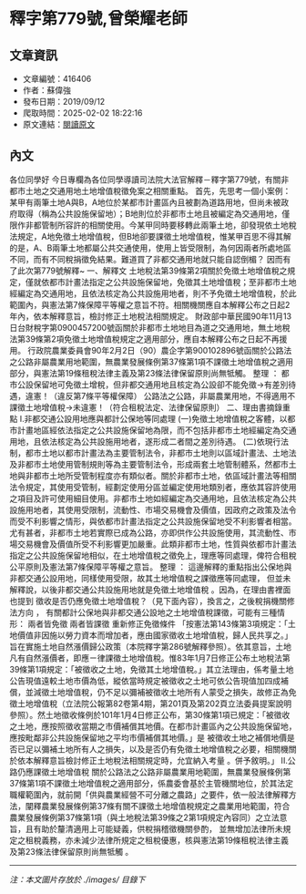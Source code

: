 # 釋字第779號,曾榮耀老師

## 文章資訊
- 文章編號：416406
- 作者：蘇偉強
- 發布日期：2019/09/12
- 爬取時間：2025-02-02 18:22:16
- 原文連結：[閱讀原文](https://real-estate.get.com.tw/Columns/detail.aspx?no=416406)

## 內文
各位同學好
今日專欄為各位同學導讀司法院大法官解釋－釋字第779號，有關非都市土地之交通用地土地增值稅徵免案之相關重點。
首先，先思考一個小案例：
某甲有兩筆土地A與B，A地位於某都市計畫區內且被劃為道路用地，但尚未被政府取得（稱為公共設施保留地）；B地則位於非都市土地且被編定為交通用地，僅限作非都管制所容許的相關使用。今某甲同時要移轉此兩筆土地，卻發現依土地稅法規定，A地免徵土地增值稅，但B地卻要課徵土地增值稅，惟某甲百思不得其解的是，A、B兩筆土地都屬公共交通使用，使用上皆受限制，為何因兩者所處地區不同，而有不同稅捐徵免結果。難道買了非都交通用地就只能自認倒楣？
因而有了此次第779號解釋~
一、解釋文
土地稅法第39條第2項關於免徵土地增值稅之規定，僅就依都市計畫法指定之公共設施保留地，免徵其土地增值稅；至非都市土地經編定為交通用地，且依法核定為公共設施用地者，則不予免徵土地增值稅，於此範圍內，與憲法第7條保障平等權之意旨不符。相關機關應自本解釋公布之日起2年內，依本解釋意旨，檢討修正土地稅法相關規定。
財政部中華民國90年11月13日台財稅字第0900457200號函關於非都市土地地目為道之交通用地，無土地稅法第39條第2項免徵土地增值稅規定之適用部分，應自本解釋公布之日起不再援用。
行政院農業委員會90年2月2日（90）農企字第900102896號函關於公路法之公路非屬農業用地範圍，無農業發展條例第37條第1項不課徵土地增值稅之適用部分，與憲法第19條租稅法律主義及第23條法律保留原則尚無牴觸。
整理
：
都市公設保留地可免徵土增稅，但非都交通用地且核定為公設卻不能免徵→有差別待遇，違憲！（違反第7條平等權保障）
公路法之公路，非屬農業用地，不得適用不課徵土地增值稅→未違憲！（符合租稅法定、法律保留原則）
二、理由書摘錄重點
I.非都交通公設用地應與都計公保地等同處理
(一)免徵土地增值稅之客體，以都市計畫地區經依法指定之公共設施保留地為限，而不包括非都市土地經編定為交通用地，且依法核定為公共設施用地者，遂形成二者間之差別待遇。
(二)依現行法制，都市土地以都市計畫法為主要管制法令，非都市土地則以區域計畫法、土地法及非都市土地使用管制規則等為主要管制法令，形成兩套土地管制體系，然都市土地與非都市土地所受管制程度亦有類似者。關於非都市土地，依區域計畫法等相關法令規定，其使用受管制，經劃定使用分區並編定使用地類別者，應依其容許使用之項目及許可使用細目使用。非都市土地如經編定為交通用地，且依法核定為公共設施用地者，其使用受限制，流動性、市場交易機會及價值，因政府之政策及法令而受不利影響之情形，與依都市計畫法指定之公共設施保留地受不利影響者相當。尤有甚者，非都市土地若實際已成為公路，亦即供作公共設施使用，其流動性、市場交易機會及價值所受不利影響更加嚴重。此類非都市土地，性質與依都市計畫法指定之公共設施保留地相似，在土地增值稅之徵免上，理應等同處理，俾符合租稅公平原則及憲法第7條保障平等權之意旨。
整理
：
這邊解釋的重點指出公保地與非都交通公設用地，同樣使用受限，故其土地增值稅之課徵應等同處理，
但並未解釋說，以後非都交通公共設施用地就是免徵土地增值稅
。因為，在理由書裡面也提到
徵收是否仍應免徵土地增值稅？（見下面內容），換言之，之後稅捐機關修法方向
，
有關都計公保地與非都交通公設地之土地增值稅課徵，可能有三種情形：
兩者皆免徵
兩者皆課徵
重新修正免徵條件
「按憲法第143條第3項規定：「土地價值非因施以勞力資本而增加者，應由國家徵收土地增值稅，歸人民共享之。」旨在實施土地自然漲價歸公政策（本院釋字第286號解釋參照）。依其意旨，土地凡有自然漲價者，即應ㄧ律課徵土地增值稅。惟83年1月7日修正公布土地稅法第39條第1項規定：「被徵收之土地，免徵其土地增值稅。」其立法理由，係考量土地公告現值遠較土地市價為低，縱依當時規定被徵收之土地可依公告現值加四成補償，並減徵土地增值稅，仍不足以彌補被徵收土地所有人蒙受之損失，故修正為免徵土地增值稅（立法院公報第82卷第4期，第201頁及第202頁立法委員提案說明參照）。然土地徵收條例於101年1月4日修正公布，第30條第1項已規定：「被徵收之土地，應按照徵收當期之市價補償其地價。在都市計畫區內之公共設施保留地，應按毗鄰非公共設施保留地之平均市價補償其地價。」是
被徵收土地之補償地價是否已足以彌補土地所有人之損失，以及是否仍有免徵土地增值稅之必要，相關機關於依本解釋意旨檢討修正土地稅法相關規定時，允宜納入考量
。併予敘明。」
II.公路仍應課徵土地增值稅
關於公路法之公路非屬農業用地範圍，無農業發展條例第37條第1項不課徵土地增值稅之適用部分，係農委會基於主管機關地位，於其法定職權範圍內，就前開「供與農業經營不可分離之農路」之要件，依一般法律解釋方法，闡釋農業發展條例第37條有關不課徵土地增值稅規定之農業用地範圍，符合農業發展條例第37條第1項（與土地稅法第39條之2第1項規定內容同）之立法意旨，且有助於釐清適用上可能疑義，供稅捐稽徵機關參酌，
並無增加法律所未規定之租稅義務，亦未減少法律所規定之租稅優惠，核與憲法第19條租稅法律主義及第23條法律保留原則尚無牴觸
。

---
*注：本文圖片存放於 ./images/ 目錄下*
